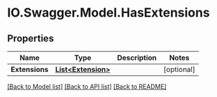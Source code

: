 # IO.Swagger.Model.HasExtensions
## Properties

Name | Type | Description | Notes
------------ | ------------- | ------------- | -------------
**Extensions** | [**List&lt;Extension&gt;**](Extension.md) |  | [optional] 

[[Back to Model list]](../README.md#documentation-for-models) [[Back to API list]](../README.md#documentation-for-api-endpoints) [[Back to README]](../README.md)

